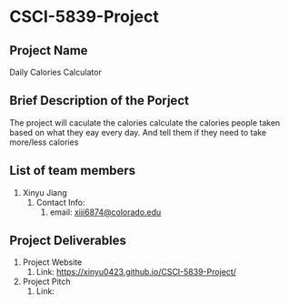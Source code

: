 # CSCI-5839-Project

## Project Name
Daily Calories Calculator 

## Brief Description of the Porject
The project will caculate the calories calculate the calories people taken based on what they eay every day. And tell them if they need to take more/less calories

## List of team members
1. Xinyu Jiang
   1. Contact Info:
      1. email: xiji6874@colorado.edu
   
## Project Deliverables
1. Project Website
   1. Link: https://xinyu0423.github.io/CSCI-5839-Project/
2. Project Pitch
   1. Link:
